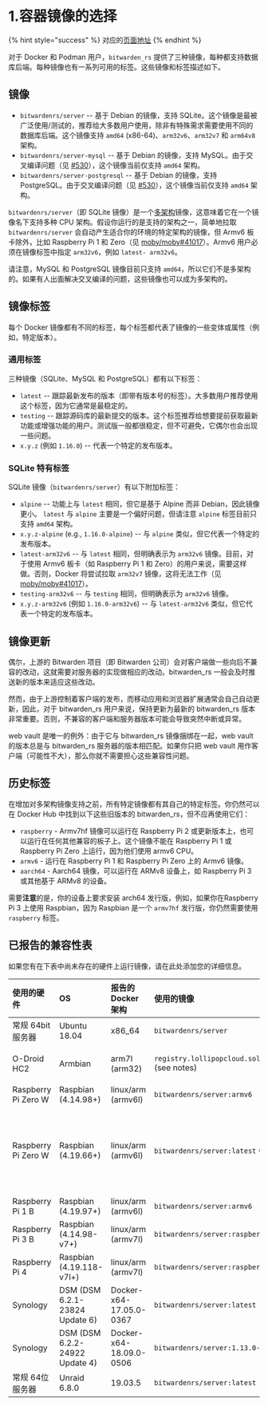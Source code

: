 # 1.容器镜像的选择

{% hint style="success" %}
对应的[页面地址](https://github.com/dani-garcia/bitwarden_rs/wiki/Which-container-image-to-use)
{% endhint %}

对于 Docker 和 Podman 用户，`bitwarden_rs` 提供了三种镜像，每种都支持数据库后端。每种镜像也有一系列可用的标签。这些镜像和标签描述如下。

## 镜像 <a id="images"></a>

* `bitwardenrs/server` -- 基于 Debian 的镜像，支持 SQLite。这个镜像是最被广泛使用/测试的，推荐给大多数用户使用，除非有特殊需求需要使用不同的数据库后端。这个镜像支持 `amd64` \(x86-64\)、`arm32v6`、`arm32v7` 和 `arm64v8` 架构。
* `bitwardenrs/server-mysql` -- 基于 Debian 的镜像，支持 MySQL。由于交叉编译问题（见 [\#530](https://github.com/dani-garcia/bitwarden_rs/issues/530)），这个镜像当前仅支持 `amd64`  架构。
* `bitwardenrs/server-postgresql` -- 基于 Debian 的镜像，支持 PostgreSQL。由于交叉编译问题（见 [\#530](https://github.com/dani-garcia/bitwarden_rs/issues/530)），这个镜像当前仅支持 `amd64`  架构。

`bitwardenrs/server`（即 SQLite 镜像）是一个[多架构](https://www.docker.com/blog/multi-arch-all-the-things/)镜像，这意味着它在一个镜像名下支持多种 CPU 架构。假设你运行的是支持的架构之一，简单地拉取 `bitwardenrs/server` 会自动产生适合你的环境的特定架构的镜像，但 Armv6 板卡除外，比如 Raspberry Pi 1 和 Zero（见 [moby/moby\#41017](https://github.com/moby/moby/issues/41017)）。Armv6 用户必须在镜像标签中指定 `arm32v6`，例如 `latest- arm32v6`。

请注意，MySQL 和 PostgreSQL 镜像目前只支持 `amd64`，所以它们不是多架构的。如果有人出面解决交叉编译的问题，这些镜像也可以成为多架构的。

## 镜像标签 <a id="image-tags"></a>

每个 Docker 镜像都有不同的标签，每个标签都代表了镜像的一些变体或属性（例如，特定版本）。

### 通用标签 <a id="common-tags"></a>

三种镜像（SQLite、MySQL 和 PostgreSQL）都有以下标签：

* `latest` --  跟踪最新发布的版本（即带有版本号的标签）。大多数用户推荐使用这个标签，因为它通常是最稳定的。
* `testing` -- 跟踪源码库的最新提交的版本。这个标签推荐给想要提前获取最新功能或增强功能的用户。测试版一般都很稳定，但不可避免，它偶尔也会出现一些问题。
* `x.y.z` \(例如 `1.16.0`\) -- 代表一个特定的发布版本。

### SQLite 特有标签 <a id="sqlite-specific-tags"></a>

SQLite 镜像（`bitwardenrs/server`）有以下附加标签：

* `alpine` -- 功能上与 `latest` 相同，但它是基于 Alpine 而非 Debian，因此镜像更小。 `latest` 与 `alpine` 主要是一个偏好问题，但请注意 `alpine` 标签目前只支持 `amd64` 架构。
* `x.y.z-alpine` \(e.g., `1.16.0-alpine`\) -- 与 `alpine` 类似，但它代表一个特定的发布版本。
* `latest-arm32v6` -- 与 `latest` 相同，但明确表示为 `arm32v6` 镜像。目前，对于使用 Armv6 板卡（如 Raspberry Pi 1 和 Zero）的用户来说，需要这样做。否则，Docker 将尝试拉取 `arm32v7` 镜像，这将无法工作（见 [moby/moby\#41017](https://github.com/moby/moby/issues/41017)）。
* `testing-arm32v6` -- 与 `testing` 相同，但明确表示为 `arm32v6` 镜像。
* `x.y.z-arm32v6` \(例如 `1.16.0-arm32v6`\) -- 与 `latest-arm32v6` 类似，但它代表一个特定的发布版本。

## 镜像更新 <a id="image-updates"></a>

偶尔，上游的 Bitwarden 项目（即 Bitwarden 公司）会对客户端做一些向后不兼容的改动，这就需要对服务器的实现做相应的改动。bitwarden\_rs 一般会及时推送新的版本来适应这些改动。

然而，由于上游控制着客户端的发布，而移动应用和浏览器扩展通常会自己自动更新，因此，对于 bitwarden\_rs 用户来说，保持更新为最新的 bitwarden\_rs 版本非常重要。否则，不兼容的客户端和服务器版本可能会导致突然中断或异常。

web vault 是唯一的例外：由于它与 bitwarden\_rs 镜像捆绑在一起，web vault 的版本总是与 bitwarden\_rs 服务器的版本相匹配。如果你只把 web vault 用作客户端（可能性不大），那么你就不需要担心这些兼容性问题。

## 历史标签 <a id="historical-tags"></a>

在增加对多架构镜像支持之前，所有特定镜像都有其自己的特定标签。你仍然可以在 Docker Hub 中找到以下这些旧版本的 bitwarden\_rs，但不应再使用它们：

* `raspberry` - Armv7hf 镜像可以运行在 Raspberry Pi 2 或更新版本上，也可以运行在任何其他兼容的板子上。这个镜像不能在 Raspberry Pi 1 或 Raspberry Pi Zero 上运行，因为他们使用 armv6 CPU。
* `armv6` - 运行在 Raspberry Pi 1 和 Raspberry Pi Zero 上的 Armv6 镜像。
* `aarch64` - Aarch64 镜像，可以运行在 ARMv8 设备上，如 Raspberry Pi 3 或其他基于 ARMv8 的设备。

需要**注意**的是，你的设备上要求安装 arch64 发行版，例如，如果你在Raspberry Pi 3 上使用 Raspbian，因为 Raspbian 是一个 `armv7hf` 发行版，你仍然需要使用 `raspberry` 标签。

## 已报告的兼容性表 <a id="reported-compatibility-table"></a>

如果您有在下表中尚未存在的硬件上运行镜像，请在此处添加您的详细信息。

| 使用的硬件 | OS | 报告的 Docker  架构 | 使用的镜像 | 状态 | 备注 |
| :--- | :--- | :--- | :--- | :--- | :--- |
| 常规 64bit 服务器 | Ubuntu 18.04 | x86\_64 | `bitwardenrs/server` | OK |  |
| O-Droid HC2 | Armbian | arm7l \(arm32\) | `registry.lollipopcloud.solutions/arm32v7/bitwarden` \(see notes\) | OK | 从上游资源建立的非官方镜像；`bitwardenrs/server:raspberry` 是官方的等效镜像 |
| Raspberry Pi Zero W | Raspbian \(4.14.98+\) | linux/arm \(armv6l\) | `bitwardenrs/server:armv6` | OK |  |
| Raspberry Pi Zero W | Raspbian \(4.19.66+\) | linux/arm \(armv6l\) | `bitwardenrs/server:latest` \(Multiarch\) | OK | 只有在使用 docker 实验性功能 "docker pull --platform=linux/arm/v6"时，才能使用。否则会选择错误的镜像\([https://github.com/dani-garcia/bitwarden\_rs/issues/1064](https://github.com/dani-garcia/bitwarden_rs/issues/1064)\) |
| Raspberry Pi 1 B | Raspbian \(4.19.97+\) | linux/arm \(armv6l\) | `bitwardenrs/server:armv6` | OK |  |
| Raspberry Pi 3 B | Raspbian \(4.14.98-v7+\) | linux/arm \(armv7l\) | `bitwardenrs/server:raspberry` | OK |  |
| Raspberry Pi 4 | Raspbian \(4.19.118-v7l+\) | linux/arm \(armv7l\) | `bitwardenrs/server:raspberry` | OK | 4go 版本, rev 1.1 |
| Synology | DSM \(DSM 6.2.1-23824 Update 6\) | Docker-x64-17.05.0-0367 | `bitwardenrs/server:latest` | OK |  |
| Synology | DSM \(DSM 6.2.2-24922 Update 4\) | Docker-x64-18.09.0-0506 | `bitwardenrs/server:1.13.0-alpine` | OK |  |
| 常规 64位 服务器 | Unraid 6.8.0 | 19.03.5 | `bitwardenrs/server:latest` | OK |  |

